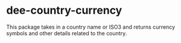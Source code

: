 # dee-country-currency
This package takes in a country name or ISO3 and returns currency symbols and other details related to the country.
